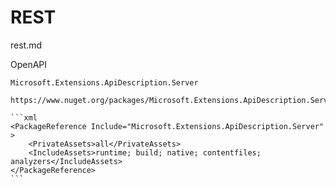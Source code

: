 # REST

rest.md


OpenAPI

    Microsoft.Extensions.ApiDescription.Server

    https://www.nuget.org/packages/Microsoft.Extensions.ApiDescription.Server/

    ```xml
    <PackageReference Include="Microsoft.Extensions.ApiDescription.Server" >
        <PrivateAssets>all</PrivateAssets>
        <IncludeAssets>runtime; build; native; contentfiles; analyzers</IncludeAssets>
    </PackageReference>    
    ```
